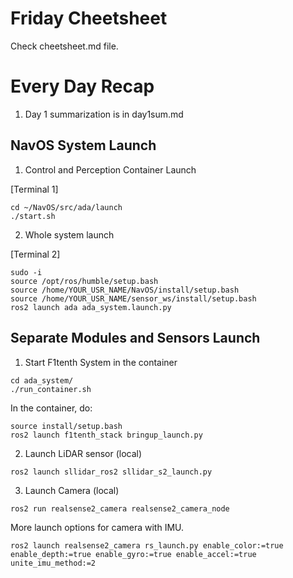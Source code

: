 # Friday Cheetsheet
Check cheetsheet.md file.

# Every Day Recap
1. Day 1 summarization is in day1sum.md

## NavOS System Launch
1. Control and Perception Container Launch

[Terminal 1]
```
cd ~/NavOS/src/ada/launch
./start.sh
```

2. Whole system launch

[Terminal 2]
```
sudo -i
source /opt/ros/humble/setup.bash
source /home/YOUR_USR_NAME/NavOS/install/setup.bash
source /home/YOUR_USR_NAME/sensor_ws/install/setup.bash
ros2 launch ada ada_system.launch.py
```

## Separate Modules and Sensors Launch

1. Start F1tenth System in the container
```
cd ada_system/
./run_container.sh
```
  In the container, do:
```
source install/setup.bash
ros2 launch f1tenth_stack bringup_launch.py
```
2. Launch LiDAR sensor (local)
```
ros2 launch sllidar_ros2 sllidar_s2_launch.py
```
3. Launch Camera (local)
```
ros2 run realsense2_camera realsense2_camera_node
```
  More launch options for camera with IMU.
```
ros2 launch realsense2_camera rs_launch.py enable_color:=true enable_depth:=true enable_gyro:=true enable_accel:=true unite_imu_method:=2
```
